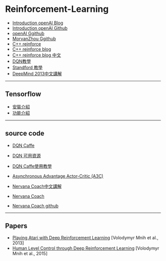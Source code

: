 # Reinforcement-Learning

- [Introduction openAI Blog](https://www.oreilly.com/learning/introduction-to-reinforcement-learning-and-openai-gym)
- [Introduction openAI Github](https://github.com/wagonhelm/Reinforcement-Learning-Introduction/blob/master/Reinforcement%20Learning%20Introduction.ipynb)
- [openAI Ggithub](https://github.com/openai/gym#what-s-new)
- [MorvanZhou Ggithub](https://github.com/MorvanZhou/Reinforcement-learning-with-tensorflow)
- [C++ reinforce](https://github.com/jinfagang/Q-Learning)
- [C++ reinforce blog](http://mnemstudio.org/path-finding-q-learning-tutorial.htm)
- [C++ reinforce blog 中文](http://blog.csdn.net/pi9nc/article/details/27649323)
- [DQN教學](http://www.teach.cs.toronto.edu/~csc2542h/fall/material/csc2542f16_dqn.pdf)
- [Standford 教學](https://www.youtube.com/watch?v=lvoHnicueoE)
- [DeepMind 2013中文講解](http://www.jianshu.com/p/d347bb2ca53c)
---

## Tensorflow 
- [安裝介紹](https://fgc.stpi.narl.org.tw/activity/videoDetail/4b1141305d9cd231015d9d07dbe1002a)
- [功能介紹](https://blog.gtwang.org/statistics/tensorflow-google-machine-learning-software-library-tutorial/)

---

## source code
- [DQN Caffe](https://github.com/muupan/dqn-in-the-caffe)
- [DQN 可用資源](http://dataunion.org/14473.html)
- [DQN Caffe使用教學](http://blog.csdn.net/hmxiaobao/article/details/51275122)

- [Asynchronous Advantage Actor-Critic (A3C)](https://github.com/miyosuda/async_deep_reinforce)
- [Nervana Coach中文講解](http://blog.csdn.net/Ksf3kg7dU95rn0XL/article/details/78325626)
- [Nervana Coach](https://www.intelnervana.com/reinforcement-learning-coach-intel/)
- [Nervana Coach github](https://github.com/NervanaSystems/coach)
---

## Papers
- [Playing Atari with Deep Reinforcement Learning](https://arxiv.org/pdf/1312.5602.pdf) [Volodymyr Mnih et al., 2013]
- [Human Level Control through Deep Reinforcement Learning](https://web.stanford.edu/class/psych209/Readings/MnihEtAlHassibis15NatureControlDeepRL.pdf) [Volodymyr Mnih et al., 2015]
